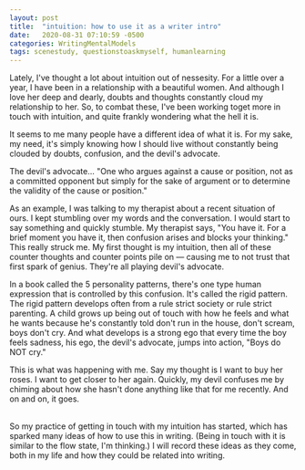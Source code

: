 ```yaml
---
layout: post
title:  "intuition: how to use it as a writer intro"
date:   2020-08-31 07:10:59 -0500
categories: WritingMentalModels
tags: scenestudy, questionstoaskmyself, humanlearning
---
```


Lately, I've thought a lot about intuition out of nessesity. For a little over a year, I have been in a relationship with a beautiful women. And although I love her deep and dearly, doubts and thoughts constantly cloud my relationship to her. So, to combat these, I've been working toget more in touch with intuition, and quite frankly wondering what the hell it is.

It seems to me many people have a different idea of what it is. For my sake, my need, it's simply knowing how I should live without constantly being clouded by doubts, confusion, and the devil's advocate.

The devil's advocate... "One who argues against a cause or position, not as a committed opponent but simply for the sake of argument or to determine the validity of the cause or position." 

As an example, I was talking to my therapist about a recent situation of ours. I kept stumbling over my words and the conversation. I would start to say something and quickly stumble. My therapist says, "You have it. For a brief moment you have it, then confusion arises and blocks your thinking." This really struck me. My first thought is my intuition, then all of these counter thoughts and counter points pile on — causing me to not trust that first spark of genius. They're all playing devil's advocate.

In a book called the 5 personality patterns, there's one type human expression that is controlled by this confusion. It's called the rigid pattern. The rigid pattern develops often from a rule strict society or rule strict parenting. A child grows up being out of touch with how he feels and what he wants because he's constantly told don't run in the house, don't scream, boys don't cry. And what develops is a strong ego that every time the boy feels sadness, his ego, the devil's advocate, jumps into action, "Boys do NOT cry."

This is what was happening with me. Say my thought is I want to buy her roses. I want to get closer to her again. Quickly, my devil confuses me by chiming about how she hasn't done anything like that for me recently. And on and on, it goes.

<br>
So my practice of getting in touch with my intuition has started, which has sparked many ideas of how to use this in writing. (Being in touch with it is similar to the flow state, I'm thinking.) I will record these ideas as they come, both in my life and how they could be related into writing.